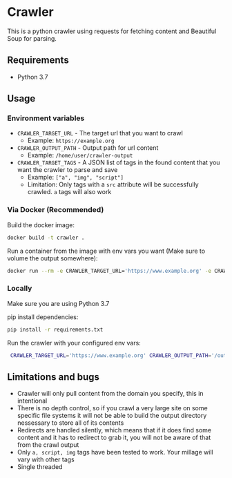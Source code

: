 # Crawler

This is a python crawler using requests for fetching content and Beautiful Soup for parsing.

## Requirements
- Python 3.7

## Usage

### Environment variables

- `CRAWLER_TARGET_URL` - The target url that you want to crawl
    - Example: `https://example.org`
- `CRAWLER_OUTPUT_PATH` - Output path for url content
    - Example: `/home/user/crawler-output`
- `CRAWLER_TARGET_TAGS` - A JSON list of tags in the found content that you want the crawler to parse and save
    -  Example: `["a", "img", "script"]`
    -  Limitation: Only tags with a `src` attribute will be successfully crawled. `a` tags will also work

### Via Docker (Recommended)

Build the docker image:

```bash
docker build -t crawler .
```

Run a container from the image with env vars you want (Make sure to volume the output somewhere):

```bash
docker run --rm -e CRAWLER_TARGET_URL='https://www.example.org' -e CRAWLER_OUTPUT_PATH='/output' -e CRAWLER_TARGET_TAGS='["a", "img", "script"]' -v $(pwd)/output:/output crawler
```


### Locally

Make sure you are using Python 3.7

pip install dependencies:

```bash
pip install -r requirements.txt
```

Run the crawler with your configured env vars:

```bash
 CRAWLER_TARGET_URL='https://www.example.org' CRAWLER_OUTPUT_PATH='/output' CRAWLER_TARGET_TAGS='["a", "img", "script"]' python main.py
```

## Limitations and bugs

- Crawler will only pull content from the domain you specify, this in intentional
- There is no depth control, so if you crawl a very large site on some specific file systems it will not be able to build the output directory nessessary to store all of its contents
- Redirects are handled silently, which means that if it does find some content and it has to redirect to grab it, you will not be aware of that from the crawl output
- Only `a, script, img` tags have been tested to work. Your millage will vary with other tags
- Single threaded
